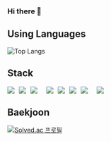 ### Hi there 👋

## Using Languages
![Top Langs](https://github-readme-stats.vercel.app/api/top-langs/?username=dahyuniiiiii&layout=compact)

## Stack
<div style="display: flex; gap: 10px;">
  <img src="https://img.shields.io/badge/python-3670A0?style=flat&logo=python&logoColor=ffdd54">
  <img src="https://img.shields.io/badge/html5-E34F26?style=flat&logo=html5&logoColor=white">
  <img src="https://img.shields.io/badge/tailwindcss-1572B6?style=flat&logo=css3&logoColor=white">
  <br>
  <img src="https://img.shields.io/badge/javascript-F7DF1E?style=flat&logo=javascript&logoColor=white">
  <img src="https://img.shields.io/badge/java-007396?style=flat&logo=java&logoColor=white">
  <img src="https://img.shields.io/badge/c-A8B9CC?style=flat&logo=c&logoColor=white">
  <img src="https://img.shields.io/badge/SpringBoot-6DB33F?style=flat&logo=SpringBoot&logoColor=white" /> 
  <br>
   <img src="https://img.shields.io/badge/react-61DAFB?style=flat&logo=react&logoColor=white">
</div>

## Baekjoon
[![Solved.ac 프로필](http://mazassumnida.wtf/api/v2/generate_badge?boj=imcute0703123)](https://solved.ac/imcute0703123)

